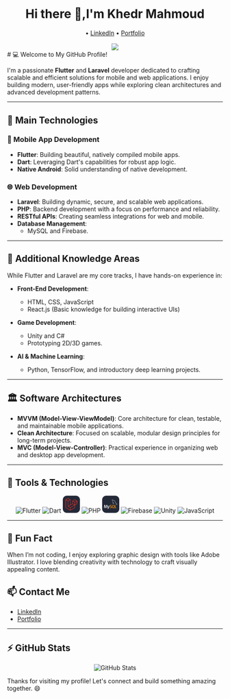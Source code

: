 
<h1 align="center"> Hi there 👋,I'm Khedr Mahmoud</h1>

<div   id="header" align="center">
  <p align="center">
<!--   <a href="">Website</a> • -->
  • <a href="https://linkedin.com/in/khedr-mahmoud-7a0015221">LinkedIn</a>
  • <a href="https://khedr-abdel-aziz.rf.gd/#/">Portfolio</a>
</p>

  <img align="center" src="https://media.giphy.com/media/iOdhk1BSNJ7PsQRUN3/giphy.gif" width="200"/>
</div>
 # 💻 Welcome to My GitHub Profile!  

I'm a passionate **Flutter** and **Laravel** developer dedicated to crafting scalable and efficient solutions for mobile and web applications. I enjoy building modern, user-friendly apps while exploring clean architectures and advanced development patterns.

---

## 🚀 Main Technologies  
### 📱 Mobile App Development  
- **Flutter**: Building beautiful, natively compiled mobile apps.  
- **Dart**: Leveraging Dart's capabilities for robust app logic.  
- **Native Android**: Solid understanding of native development.  

### 🌐 Web Development  
- **Laravel**: Building dynamic, secure, and scalable web applications.  
- **PHP**: Backend development with a focus on performance and reliability.  
- **RESTful APIs**: Creating seamless integrations for web and mobile.
- **Database Management**:  
  - MySQL and Firebase.  
---

## 🔧 Additional Knowledge Areas  

While Flutter and Laravel are my core tracks, I have hands-on experience in:  

- **Front-End Development**:  
  - HTML, CSS, JavaScript  
  - React.js (Basic knowledge for building interactive UIs)  

- **Game Development**:  
  - Unity and C#  
  - Prototyping 2D/3D games.  

- **AI & Machine Learning**:  
  - Python, TensorFlow, and introductory deep learning projects.  



---

## 🏛️ Software Architectures  

- **MVVM (Model-View-ViewModel)**: Core architecture for clean, testable, and maintainable mobile applications.  
- **Clean Architecture**: Focused on scalable, modular design principles for long-term projects.  
- **MVC (Model-View-Controller)**: Practical experience in organizing web and desktop app development.

---

## 🌟 Tools & Technologies  

<p align="center" dir="auto">
  <img src="https://cdn.jsdelivr.net/gh/devicons/devicon/icons/flutter/flutter-original.svg" alt="Flutter" width="40" height="40"/>
  <img src="https://cdn.jsdelivr.net/gh/devicons/devicon/icons/dart/dart-original.svg" alt="Dart" width="40" height="40"/>
  <img src="https://github.com/tandpfun/skill-icons/blob/main/icons/Laravel-Dark.svg" alt="Laravel" width="40" height="40"/>
  <img src="https://cdn.jsdelivr.net/gh/devicons/devicon/icons/php/php-original.svg" alt="PHP" width="40" height="40"/>
  <img src="https://github.com/tandpfun/skill-icons/blob/main/icons/MySQL-Dark.svg" alt="MySQL" width="40" height="40"/>
  <img src="https://cdn.jsdelivr.net/gh/devicons/devicon/icons/firebase/firebase-plain.svg" alt="Firebase" width="40" height="40"/>
  <img src="https://cdn.jsdelivr.net/gh/devicons/devicon/icons/unity/unity-original.svg" alt="Unity" width="40" height="40"/>
  <img src="https://cdn.jsdelivr.net/gh/devicons/devicon/icons/javascript/javascript-original.svg" alt="JavaScript" width="40" height="40"/>
</p>

---

## 🎨 Fun Fact  

When I’m not coding, I enjoy exploring graphic design with tools like Adobe Illustrator. I love blending creativity with technology to craft visually appealing content.  


## 📫 Contact Me
<!--- [Email](mailto:youremail@example.com)-->
- [LinkedIn](https://linkedin.com/in/khedr-mahmoud-7a0015221)
- [Portfolio](https://khedr-abdel-aziz.rf.gd/#/)

---

## ⚡ GitHub Stats

<p align="center">
  <img src="https://github-readme-stats.vercel.app/api?username=khedrmahmoud&show_icons=true&count_private=true&theme=dark" alt="GitHub Stats" />
</p>

 

Thanks for visiting my profile! Let's connect and build something amazing together. 😄


  
<!--
**khedrmahmoud/khedrmahmoud** is a ✨ _special_ ✨ repository because its `README.md` (this file) appears on your GitHub profile.

Here are some ideas to get you started:

- 🔭 I’m currently working on ...
- 🌱 I’m currently learning ...
- 👯 I’m looking to collaborate on ...
- 🤔 I’m looking for help with ...
- 💬 Ask me about ...
- 📫 How to reach me: ...
- 😄 Pronouns: ...
- ⚡ Fun fact: ...
-->
